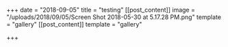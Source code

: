+++
date = "2018-09-05"
title = "testing"
[[post_content]]
image = "/uploads/2018/09/05/Screen Shot 2018-05-30 at 5.17.28 PM.png"
template = "gallery"
[[post_content]]
template = "gallery"

+++
